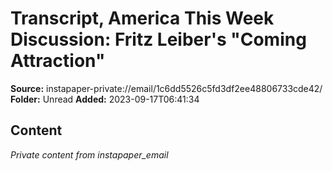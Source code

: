 # Transcript, America This Week Discussion: Fritz Leiber's "Coming Attraction"

**Source:** instapaper-private://email/1c6dd5526c5fd3df2ee48806733cde42/
**Folder:** Unread
**Added:** 2023-09-17T06:41:34




## Content
*Private content from instapaper_email*
